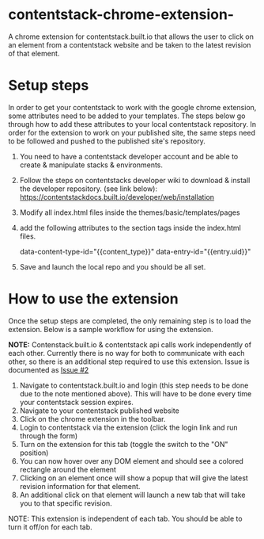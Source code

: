 # contentstack-chrome-extension-
A chrome extension for contentstack.built.io that allows the user to click on an element from a contentstack website and be taken to the latest revision of that element.


# Setup steps
In order to get your contentstack to work with the google chrome extension, some attributes need to be added to your templates. The steps below go through how to add these attributes to your local contentstack repository. In order for the extension to work on your published site, the same steps need to be followed and pushed to the published site's repository.

1. You need to have a contentstack developer account and be able to create & manipulate stacks & environments. 
2. Follow the steps on contentstacks developer wiki to download & install the developer repository. (see link below): https://contentstackdocs.built.io/developer/web/installation
3. Modify all index.html files inside the themes/basic/templates/pages
4. add the following attributes to the section tags inside the index.html files. 

     data-content-type-id="{{content_type}}" data-entry-id="{{entry.uid}}"

    
5. Save and launch the local repo and you should be all set.


# How to use the extension
Once the setup steps are completed, the only remaining step is to load the extension. Below is a sample workflow for using the extension. 

<strong>NOTE:</strong> Contenstack.built.io & contentstack api calls work independently of each other. Currently there is no way for both to communicate with each other, so there is an additional step required to use this extension. Issue is documented as <a href="https://github.com/mihiramin89/contentstack-element-revision-chrome-extension/issues/2" >Issue #2</a>

1. Navigate to contentstack.built.io and login (this step needs to be done due to the note mentioned above). This will have to be done every time your contentstack session expires.
2. Navigate to your contentstack published website
3. Click on the chrome extension in the toolbar. 
4. Login to contentstack via the extension (click the login link and run through the form)
5. Turn on the extension for this tab (toggle the switch to the "ON" position)
6. You can now hover over any DOM element and should see a colored rectangle around the element
7. Clicking on an element once will show a popup that will give the latest revision information for that element.
8. An additional click on that element will launch a new tab that will take you to that specific revision.


NOTE: This extension is independent of each tab. You should be able to turn it off/on for each tab. 
